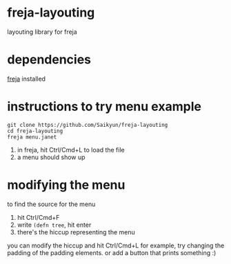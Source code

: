 # freja-layouting
layouting library for freja

# dependencies

[freja](https://github.com/Saikyun/freja) installed

# instructions to try menu example

```
git clone https://github.com/Saikyun/freja-layouting
cd freja-layouting
freja menu.janet
```

1. in freja, hit Ctrl/Cmd+L to load the file
2. a menu should show up


# modifying the menu

to find the source for the menu

1. hit Ctrl/Cmd+F
2. write `(defn tree`, hit enter
3. there's the hiccup representing the menu

you can modify the hiccup and hit Ctrl/Cmd+L
for example, try changing the padding of the padding elements. or add a button that prints something :)
